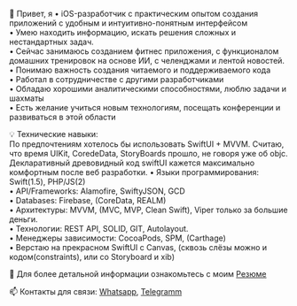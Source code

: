 <p>👋 Привет, я • iOS-разработчик с практическим опытом создания приложений с удобным и интуитивно-понятным интерфейсом</br>
• Умею находить информацию, искать решения сложных и нестандартных задач.</br>
• Сейчас занимаюсь созданием фитнес приложения, с функционалом домашних тренировок на основе ИИ, с челенджами и лентой новостей.</br>
• Понимаю важность создания читаемого и поддерживаемого кода</br>
• Работал в сотрудничестве с другими разработчиками</br>
• Обладаю хорошими аналитическими способностями, люблю задачи и шахматы</br>
• Есть желание учиться новым технологиям, посещать конференции и развиваться в этой области</p>

<p>💡 Технические навыки: </br>
По предпочтениям хотелось бы использовать SwiftUI + MVVM. Считаю, что время UIKit, CoredeData, StoryBoards прошло, не говоря уже об objc. Декларативный древовидный код swiftUI кажется максимально комфортным после веб разработки.
• Языки программирования: Swift(1.5), PHP/JS(2)</br>
• API/Frameworks: Alamofire, SwiftyJSON, GCD</br>
• Databases: Firebase, (CoreData, REALM)</br>
• Архитектуры: MVVM, (MVC, MVP, Clean Swift), Viper только за большие деньги.</br>
• Технологии: REST API, SOLID, GIT, Autolayout.</br>
• Менеджеры зависимости: CocoaPods, SPM, (Carthage)</br>
• Верстаю на прекрасном SwiftUI с Canvas, (сквозь слёзы можно и кодом(constraints), или со Storyboard и xib)</p>

📄 Для более детальной информации ознакомьтесь с моим <a href="https://drive.google.com/file/d/1SpVcB1UJYebwgfaL3DLxxQQlhU0wdmyv/view?usp=sharing" rel="nofollow">Резюме</a>

📫 Контакты для связи: <a href="https://wa.me/79671011019?text=Vacancy%20iOS-Developer" rel="nofollow">Whatsapp</a>, <a href="https://telegram.me/MoTivaTion_4LiFe" rel="nofollow">Telegramm</a>

<!---
exepr0gaming/exepr0gaming is a ✨ special ✨ repository because its `README.md` (this file) appears on your GitHub profile.
You can click the Preview link to take a look at your changes.
--->
